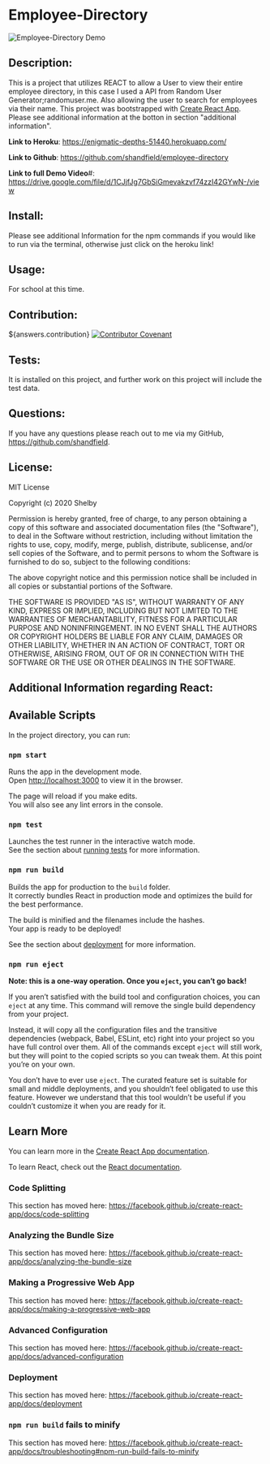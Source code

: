 # Employee-Directory
![Employee-Directory Demo](https://i.imgur.com/EH7C8MB.gif)

## **Description**: 
This is a project that utilizes REACT to allow a User to view their entire employee directory, in this case I used a API from Random User Generator;randomuser.me. Also allowing the user to search for employees via their name. 
This project was bootstrapped with [Create React App](https://github.com/facebook/create-react-app). Please see additional information at the botton in section "additional information". 

**Link to Heroku**: https://enigmatic-depths-51440.herokuapp.com/

**Link to Github**: https://github.com/shandfield/employee-directory

**Link to full Demo Video**#: https://drive.google.com/file/d/1CJjfJg7GbSiGmevakzvf74zzI42GYwN-/view

## **Install**: 
Please see additional Information for the npm commands if you would like to run via the terminal, otherwise just click on the heroku link!

## **Usage**: 
For school at this time. 

## **Contribution**:
${answers.contribution} 
[![Contributor Covenant](https://img.shields.io/badge/Contributor%20Covenant-v2.0%20adopted-ff69b4.svg)](code_of_conduct.md)

## **Tests**: 
It is installed on this project, and further work on this project will include the test data. 

## **Questions**: 
If you have any questions please reach out to me via my GitHub, https://github.com/shandfield.

## **License**: 
MIT License

Copyright (c) 2020 Shelby 

Permission is hereby granted, free of charge, to any person obtaining a copy
of this software and associated documentation files (the "Software"), to deal
in the Software without restriction, including without limitation the rights
to use, copy, modify, merge, publish, distribute, sublicense, and/or sell
copies of the Software, and to permit persons to whom the Software is
furnished to do so, subject to the following conditions:

The above copyright notice and this permission notice shall be included in all
copies or substantial portions of the Software.

THE SOFTWARE IS PROVIDED "AS IS", WITHOUT WARRANTY OF ANY KIND, EXPRESS OR
IMPLIED, INCLUDING BUT NOT LIMITED TO THE WARRANTIES OF MERCHANTABILITY,
FITNESS FOR A PARTICULAR PURPOSE AND NONINFRINGEMENT. IN NO EVENT SHALL THE
AUTHORS OR COPYRIGHT HOLDERS BE LIABLE FOR ANY CLAIM, DAMAGES OR OTHER
LIABILITY, WHETHER IN AN ACTION OF CONTRACT, TORT OR OTHERWISE, ARISING FROM,
OUT OF OR IN CONNECTION WITH THE SOFTWARE OR THE USE OR OTHER DEALINGS IN THE
SOFTWARE.


## **Additional Information regarding React**: 
## Available Scripts

In the project directory, you can run:

### `npm start`

Runs the app in the development mode.<br />
Open [http://localhost:3000](http://localhost:3000) to view it in the browser.

The page will reload if you make edits.<br />
You will also see any lint errors in the console.

### `npm test`

Launches the test runner in the interactive watch mode.<br />
See the section about [running tests](https://facebook.github.io/create-react-app/docs/running-tests) for more information.

### `npm run build`

Builds the app for production to the `build` folder.<br />
It correctly bundles React in production mode and optimizes the build for the best performance.

The build is minified and the filenames include the hashes.<br />
Your app is ready to be deployed!

See the section about [deployment](https://facebook.github.io/create-react-app/docs/deployment) for more information.

### `npm run eject`

**Note: this is a one-way operation. Once you `eject`, you can’t go back!**

If you aren’t satisfied with the build tool and configuration choices, you can `eject` at any time. This command will remove the single build dependency from your project.

Instead, it will copy all the configuration files and the transitive dependencies (webpack, Babel, ESLint, etc) right into your project so you have full control over them. All of the commands except `eject` will still work, but they will point to the copied scripts so you can tweak them. At this point you’re on your own.

You don’t have to ever use `eject`. The curated feature set is suitable for small and middle deployments, and you shouldn’t feel obligated to use this feature. However we understand that this tool wouldn’t be useful if you couldn’t customize it when you are ready for it.

## Learn More

You can learn more in the [Create React App documentation](https://facebook.github.io/create-react-app/docs/getting-started).

To learn React, check out the [React documentation](https://reactjs.org/).

### Code Splitting

This section has moved here: https://facebook.github.io/create-react-app/docs/code-splitting

### Analyzing the Bundle Size

This section has moved here: https://facebook.github.io/create-react-app/docs/analyzing-the-bundle-size

### Making a Progressive Web App

This section has moved here: https://facebook.github.io/create-react-app/docs/making-a-progressive-web-app

### Advanced Configuration

This section has moved here: https://facebook.github.io/create-react-app/docs/advanced-configuration

### Deployment

This section has moved here: https://facebook.github.io/create-react-app/docs/deployment

### `npm run build` fails to minify

This section has moved here: https://facebook.github.io/create-react-app/docs/troubleshooting#npm-run-build-fails-to-minify
